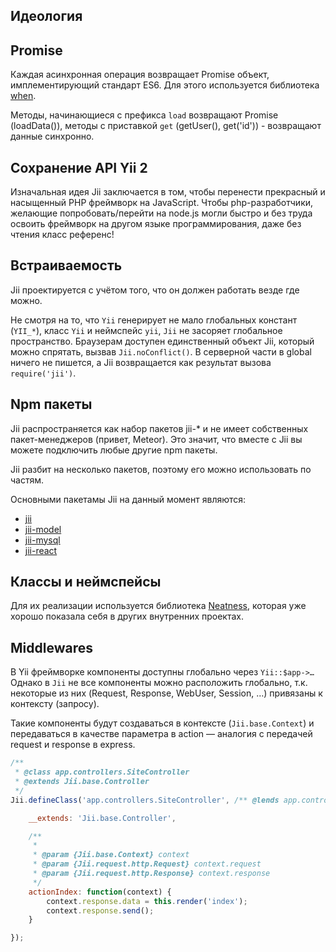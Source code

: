 
Идеология
---------

## Promise
Каждая асинхронная операция возвращает Promise объект, имплементирующий стандарт ES6.
Для этого используется библиотека [when](https://github.com/cujojs/when).


Методы, начинающиеся с префикса `load` возвращают Promise (loadData()), методы с приставкой `get` (getUser(),
get('id')) - возвращают данные синхронно.

## Сохранение API Yii 2
Изначальная идея Jii заключается в том, чтобы перенести прекрасный и насыщенный PHP фреймворк на JavaScript.
Чтобы php-разработчики, желающие попробовать/перейти на node.js могли быстро и без труда освоить фреймворк на
другом языке программирования, даже без чтения класс референс!

## Встраиваемость
Jii проектируется с учётом того, что он должен работать везде где можно.

Не смотря на то, что `Yii` генерирует не мало глобальных констант (`YII_*`), класс `Yii` и неймспейс `yii`, `Jii` не засоряет
глобальное пространство. Браузерам доступен единственный объект Jii, который можно спрятать, вызвав
`Jii.noConflict()`. В серверной части в global ничего не пишется, а Jii возвращается как результат
вызова `require('jii')`.

## Npm пакеты
Jii распространяется как набор пакетов jii-* и не имеет собственных пакет-менеджеров (привет, Meteor). Это значит,
что вместе с Jii вы можете подключить любые другие npm пакеты.

Jii разбит на несколько пакетов, поэтому его можно использовать по частям.

Основными пакетамы Jii на данный момент являются:
- [jii](https://www.npmjs.com/package/jii)
- [jii-model](https://www.npmjs.com/package/jii-model)
- [jii-mysql](https://www.npmjs.com/package/jii-mysql)
- [jii-react](https://www.npmjs.com/package/jii-react)

## Классы и неймспейсы
Для их реализации используется библиотека [Neatness](http://github.com/affka/neatness), которая
уже хорошо показала себя в других внутренних проектах.

## Middlewares
В Yii фреймворке компоненты доступны глобально через `Yii::$app->…` Однако в `Jii` не все компоненты можно расположить
глобально, т.к. некоторые из них (Request, Response, WebUser, Session, …) привязаны к контексту (запросу).

Такие компоненты будут создаваться в контексте (`Jii.base.Context`) и передаваться в качестве параметра
в action &mdash; аналогия с передачей request и response в express.

```js
/**
 * @class app.controllers.SiteController
 * @extends Jii.base.Controller
 */
Jii.defineClass('app.controllers.SiteController', /** @lends app.controllers.SiteController.prototype */{

    __extends: 'Jii.base.Controller',

    /**
     *
     * @param {Jii.base.Context} context
     * @param {Jii.request.http.Request} context.request
     * @param {Jii.request.http.Response} context.response
     */
    actionIndex: function(context) {
        context.response.data = this.render('index');
        context.response.send();
    }

});
```

